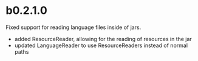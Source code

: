 # b0.2.1.0
Fixed support for reading language files inside of jars.
* added ResourceReader, allowing for the reading of resources in the jar
* updated LanguageReader to use ResourceReaders instead of normal paths